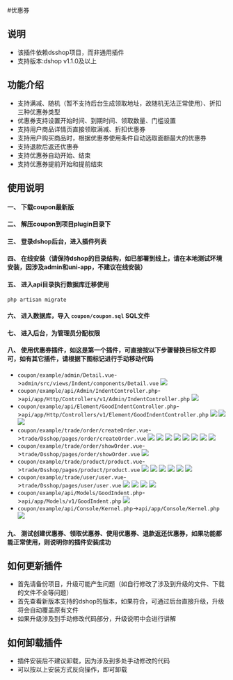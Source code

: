 #优惠券
## 说明
- 该插件依赖dsshop项目，而非通用插件
- 支持版本:dshop v1.1.0及以上

## 功能介绍
- 支持满减、随机（暂不支持后台生成领取地址，故随机无法正常使用）、折扣三种优惠券类型
- 优惠券支持设置开始时间、到期时间、领取数量、门槛设置
- 支持用户商品详情页直接领取满减、折扣优惠券
- 支持用户购买商品时，根据优惠券使用条件自动选取面额最大的优惠券
- 支持退款后返还优惠券
- 支持优惠券自动开始、结束
- 支持优惠券提前开始和提前结束

## 使用说明
#### 一、 下载coupon最新版
#### 二、 解压coupon到项目plugin目录下
#### 三、 登录dshop后台，进入插件列表
#### 四、 在线安装（请保持dshop的目录结构，如已部署到线上，请在本地测试环境安装，因涉及admin和uni-app，不建议在线安装）
#### 五、 进入api目录执行数据库迁移使用

```
php artisan migrate
```
#### 六、 进入数据库，导入 `coupon/coupon.sql` SQL文件
#### 七、 进入后台，为管理员分配权限
#### 八、 使用优惠券插件，如这是第一个插件，可直接按以下步骤替换目标文件即可，如有其它插件，请根据下图标记进行手动移动代码
- `coupon/example/admin/Detail.vue`->`admin/src/views/Indent/components/Detail.vue`
![](/image/23.png)
- `coupon/example/api/Admin/IndentController.php`->`api/app/Http/Controllers/v1/Admin/IndentController.php`
![](/image/19.png)
- `coupon/example/api/Element/GoodIndentController.php`->`api/app/Http/Controllers/v1/Element/GoodIndentController.php`
![](/image/20.png)
![](/image/21.png)
![](/image/22.png)
- `coupon/example/trade/order/createOrder.vue`->`trade/Dsshop/pages/order/createOrder.vue`
![](/image/11.png)
![](/image/12.png)
![](/image/13.png)
![](/image/14.png)
![](/image/15.png)
![](/image/16.png)
![](/image/17.png)
![](/image/18.png)
- `coupon/example/trade/order/showOrder.vue`->`trade/Dsshop/pages/order/showOrder.vue`
![](/image/25.png)
- `coupon/example/trade/product/product.vue`->`trade/Dsshop/pages/product/product.vue`
![](/image/5.png)
![](/image/6.png)
![](/image/7.png)
![](/image/8.png)
![](/image/9.png)
![](/image/10.png)
- `coupon/example/trade/user/user.vue`->`trade/Dsshop/pages/user/user.vue`
![](/image/1.png)
![](/image/2.png)
![](/image/3.png)
![](/image/4.png)
- `coupon/example/api/Models/GoodIndent.php`->`api/app/Models/v1/GoodIndent.php`
![](/image/24.png)
- `coupon/example/api/Console/Kernel.php`->`api/app/Console/Kernel.php`
![](/image/24.png)
#### 九、 测试创建优惠券、领取优惠券、使用优惠券、退款返还优惠券，如果功能都能正常使用，则说明你的插件安装成功
## 如何更新插件
- 首先请备份项目，升级可能产生问题（如自行修改了涉及到升级的文件、下载的文件不全等问题）
- 首先查看新版本支持的dshop的版本，如果符合，可通过后台直接升级，升级将会自动覆盖原有文件
- 如果升级涉及到手动修改代码部分，升级说明中会进行讲解
## 如何卸载插件
- 插件安装后不建议卸载，因为涉及到多处手动修改的代码
- 可以按以上安装方式反向操作，即可卸载